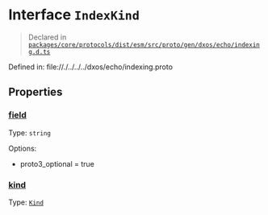 # Interface `IndexKind`
> Declared in [`packages/core/protocols/dist/esm/src/proto/gen/dxos/echo/indexing.d.ts`]()

Defined in:
   file://./../../../dxos/echo/indexing.proto
## Properties
### [field]()
Type: <code>string</code>

Options:
  - proto3_optional = true

### [kind]()
Type: <code>[Kind](/api/@dxos/react-client/enums#Kind)</code>



    